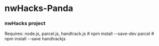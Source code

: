 # nwHacks-Panda
### nwHacks project

 Requires: node.js, parcel.js, handtrack.js #
 npm install --save-dev parcel #
 npm install --save handtrackjs

